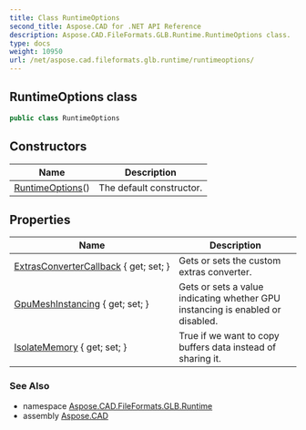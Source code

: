 ```yaml
---
title: Class RuntimeOptions
second_title: Aspose.CAD for .NET API Reference
description: Aspose.CAD.FileFormats.GLB.Runtime.RuntimeOptions class. 
type: docs
weight: 10950
url: /net/aspose.cad.fileformats.glb.runtime/runtimeoptions/
---
```

## RuntimeOptions class

```csharp
public class RuntimeOptions
```

## Constructors

| Name | Description |
| --- | --- |
| [RuntimeOptions](runtimeoptions/)() | The default constructor. |

## Properties

| Name | Description |
| --- | --- |
| [ExtrasConverterCallback](../../aspose.cad.fileformats.glb.runtime/runtimeoptions/extrasconvertercallback/) { get; set; } | Gets or sets the custom extras converter. |
| [GpuMeshInstancing](../../aspose.cad.fileformats.glb.runtime/runtimeoptions/gpumeshinstancing/) { get; set; } | Gets or sets a value indicating whether GPU instancing is enabled or disabled. |
| [IsolateMemory](../../aspose.cad.fileformats.glb.runtime/runtimeoptions/isolatememory/) { get; set; } | True if we want to copy buffers data instead of sharing it. |

### See Also

* namespace [Aspose.CAD.FileFormats.GLB.Runtime](../../aspose.cad.fileformats.glb.runtime/)
* assembly [Aspose.CAD](../../)



